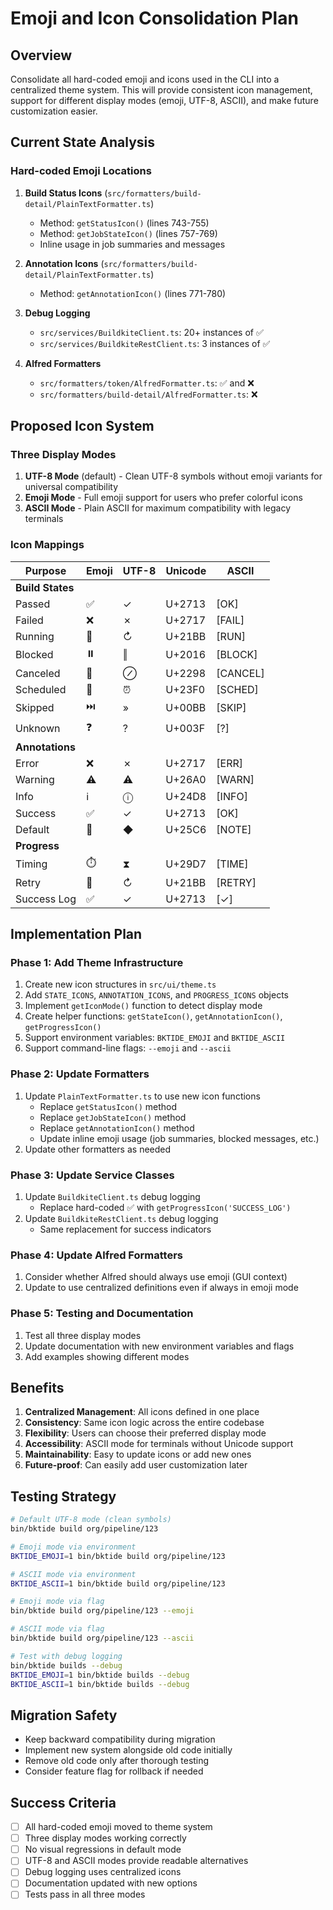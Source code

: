 # Emoji and Icon Consolidation Plan

## Overview
Consolidate all hard-coded emoji and icons used in the CLI into a centralized theme system. This will provide consistent icon management, support for different display modes (emoji, UTF-8, ASCII), and make future customization easier.

## Current State Analysis

### Hard-coded Emoji Locations

1. **Build Status Icons** (`src/formatters/build-detail/PlainTextFormatter.ts`)
   - Method: `getStatusIcon()` (lines 743-755)
   - Method: `getJobStateIcon()` (lines 757-769)
   - Inline usage in job summaries and messages

2. **Annotation Icons** (`src/formatters/build-detail/PlainTextFormatter.ts`)
   - Method: `getAnnotationIcon()` (lines 771-780)

3. **Debug Logging** 
   - `src/services/BuildkiteClient.ts`: 20+ instances of ✅
   - `src/services/BuildkiteRestClient.ts`: 3 instances of ✅

4. **Alfred Formatters**
   - `src/formatters/token/AlfredFormatter.ts`: ✅ and ❌
   - `src/formatters/build-detail/AlfredFormatter.ts`: ❌

## Proposed Icon System

### Three Display Modes

1. **UTF-8 Mode** (default) - Clean UTF-8 symbols without emoji variants for universal compatibility
2. **Emoji Mode** - Full emoji support for users who prefer colorful icons
3. **ASCII Mode** - Plain ASCII for maximum compatibility with legacy terminals

### Icon Mappings

| Purpose | Emoji | UTF-8 | Unicode | ASCII |
|---------|-------|-------|---------|-------|
| **Build States** |
| Passed | ✅ | ✓ | U+2713 | [OK] |
| Failed | ❌ | ✗ | U+2717 | [FAIL] |
| Running | 🔄 | ↻ | U+21BB | [RUN] |
| Blocked | ⏸️ | ‖ | U+2016 | [BLOCK] |
| Canceled | 🚫 | ⊘ | U+2298 | [CANCEL] |
| Scheduled | 📅 | ⏰ | U+23F0 | [SCHED] |
| Skipped | ⏭️ | » | U+00BB | [SKIP] |
| Unknown | ❓ | ? | U+003F | [?] |
| **Annotations** |
| Error | ❌ | ✗ | U+2717 | [ERR] |
| Warning | ⚠️ | ⚠ | U+26A0 | [WARN] |
| Info | ℹ️ | ⓘ | U+24D8 | [INFO] |
| Success | ✅ | ✓ | U+2713 | [OK] |
| Default | 📝 | ◆ | U+25C6 | [NOTE] |
| **Progress** |
| Timing | ⏱️ | ⧗ | U+29D7 | [TIME] |
| Retry | 🔄 | ↻ | U+21BB | [RETRY] |
| Success Log | ✅ | ✓ | U+2713 | [✓] |

## Implementation Plan

### Phase 1: Add Theme Infrastructure
1. Create new icon structures in `src/ui/theme.ts`
2. Add `STATE_ICONS`, `ANNOTATION_ICONS`, and `PROGRESS_ICONS` objects
3. Implement `getIconMode()` function to detect display mode
4. Create helper functions: `getStateIcon()`, `getAnnotationIcon()`, `getProgressIcon()`
5. Support environment variables: `BKTIDE_EMOJI` and `BKTIDE_ASCII`
6. Support command-line flags: `--emoji` and `--ascii`

### Phase 2: Update Formatters
1. Update `PlainTextFormatter.ts` to use new icon functions
   - Replace `getStatusIcon()` method
   - Replace `getJobStateIcon()` method  
   - Replace `getAnnotationIcon()` method
   - Update inline emoji usage (job summaries, blocked messages, etc.)
2. Update other formatters as needed

### Phase 3: Update Service Classes
1. Update `BuildkiteClient.ts` debug logging
   - Replace hard-coded ✅ with `getProgressIcon('SUCCESS_LOG')`
2. Update `BuildkiteRestClient.ts` debug logging
   - Same replacement for success indicators

### Phase 4: Update Alfred Formatters
1. Consider whether Alfred should always use emoji (GUI context)
2. Update to use centralized definitions even if always in emoji mode

### Phase 5: Testing and Documentation
1. Test all three display modes
2. Update documentation with new environment variables and flags
3. Add examples showing different modes

## Benefits

1. **Centralized Management**: All icons defined in one place
2. **Consistency**: Same icon logic across the entire codebase
3. **Flexibility**: Users can choose their preferred display mode
4. **Accessibility**: ASCII mode for terminals without Unicode support
5. **Maintainability**: Easy to update icons or add new ones
6. **Future-proof**: Can easily add user customization later

## Testing Strategy

```bash
# Default UTF-8 mode (clean symbols)
bin/bktide build org/pipeline/123

# Emoji mode via environment
BKTIDE_EMOJI=1 bin/bktide build org/pipeline/123

# ASCII mode via environment
BKTIDE_ASCII=1 bin/bktide build org/pipeline/123

# Emoji mode via flag
bin/bktide build org/pipeline/123 --emoji

# ASCII mode via flag
bin/bktide build org/pipeline/123 --ascii

# Test with debug logging
bin/bktide builds --debug
BKTIDE_EMOJI=1 bin/bktide builds --debug
BKTIDE_ASCII=1 bin/bktide builds --debug
```

## Migration Safety

- Keep backward compatibility during migration
- Implement new system alongside old code initially
- Remove old code only after thorough testing
- Consider feature flag for rollback if needed

## Success Criteria

- [ ] All hard-coded emoji moved to theme system
- [ ] Three display modes working correctly
- [ ] No visual regressions in default mode
- [ ] UTF-8 and ASCII modes provide readable alternatives
- [ ] Debug logging uses centralized icons
- [ ] Documentation updated with new options
- [ ] Tests pass in all three modes
